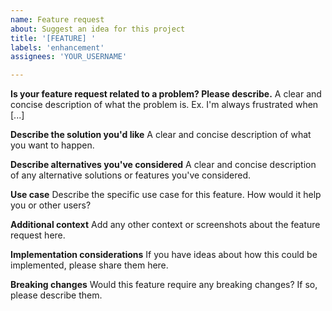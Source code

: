 ```yaml
---
name: Feature request
about: Suggest an idea for this project
title: '[FEATURE] '
labels: 'enhancement'
assignees: 'YOUR_USERNAME'

---
```


**Is your feature request related to a problem? Please describe.**
A clear and concise description of what the problem is. Ex. I'm always frustrated when [...]

**Describe the solution you'd like**
A clear and concise description of what you want to happen.

**Describe alternatives you've considered**
A clear and concise description of any alternative solutions or features you've considered.

**Use case**
Describe the specific use case for this feature. How would it help you or other users?

**Additional context**
Add any other context or screenshots about the feature request here.

**Implementation considerations**
If you have ideas about how this could be implemented, please share them here.

**Breaking changes**
Would this feature require any breaking changes? If so, please describe them.
